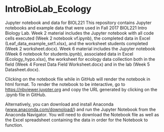 # IntroBioLab_Ecology
Jupyter notebook and data for BIOL221
This repository contains Jupyter notebooks and example data that were used in Fall 2017 BIOL221 Intro Biology Lab.
Week 2 material includes the Jupyter notebook with all code cells executed (Week 2 notebook vf.ipynb), the completed data in Excel (Leaf_data_example_set1.xlsx), and the worksheet students completed (Week 2 worksheet.docx).
Week 6 material includes the Jupyter notebook (Week 6 notebook for students.ipynb), associated data in Excel (Ecology_hypo.xlsx), the worksheet for ecology data collection both in the field (Week 4 Forest Data Field Worksheet.docx) and in the lab (Week 5 Datasheet.docx).

Clicking on the notebook file while in GitHub will render the notebook in html format. To render the notebook to be interactive, go to https://nbviewer.juypter.org and copy the URL generated by clicking on the .ipynb file in GitHub.

Alternatively, you can download and install Anaconda (www.anaconda.com/downoload/) and run the Jupyter Notebook from the Anaconda Navigator. You will need to download the Notebook file as well as the Excel spreadsheet containing the data in order for the Notebook to function.
